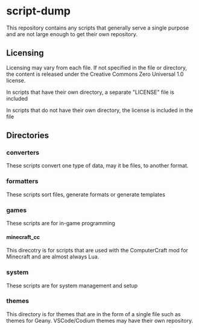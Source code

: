 # script-dump
This repository contains any scripts that generally serve a single purpose and are not large enough to get their own repository.

## Licensing
Licensing may vary from each file. If not specified in the file or directory, the content is released under the Creative Commons Zero Universal 1.0 license.

In scripts that have their own directory, a separate "LICENSE" file is included

In scripts that do not have their own directory, the license is included in the file

## Directories

### converters
These scripts convert one type of data, may it be files, to another format.

### formatters
These scripts sort files, generate formats or generate templates

### games
These scripts are for in-game programming

#### minecraft_cc
This direcotry is for scripts that are used with the ComputerCraft mod for Minecraft and are almost always Lua.

### system
These scripts are for system management and setup

### themes
This directory is for themes that are in the form of a single file such as themes for Geany. VSCode/Codium themes may have their own repository.
